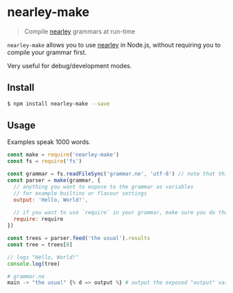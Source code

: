 # nearley-make
> Compile [nearley](https://github.com/Hardmath123/nearley/) grammars at run-time

`nearley-make` allows you to use [nearley](https://github.com/Hardmath123/nearley/) in Node.js, without requiring you to compile your grammar first.

Very useful for debug/development modes.

## Install
```sh
$ npm install nearley-make --save
```

## Usage
Examples speak 1000 words.

```js
const make = require('nearley-make')
const fs = require('fs')

const grammar = fs.readFileSync('grammar.ne', 'utf-8') // note that this is a *nearley* file
const parser = make(grammar, {
  // anything you want to expose to the grammar as variables
  // for example builtins or flavour settings
  output: 'Hello, World!',
  
  // if you want to use `require` in your grammar, make sure you do the following:
  require: require
})

const trees = parser.feed('the usual').results
const tree = trees[0]

// logs "Hello, World!"
console.log(tree)
```

```python
# grammar.ne
main -> "the usual" {% d => output %} # output the exposed "output" variable
```
